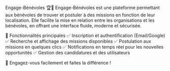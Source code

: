 
Engage-Bénévoles 🏆🤝
Engage-Bénévoles est une plateforme permettant aux bénévoles de trouver et postuler à des missions en fonction de leur localisation. Elle facilite la mise en relation entre les organisations et les bénévoles, en offrant une interface fluide, moderne et sécurisée.

🔹 Fonctionnalités principales
✅ Inscription et authentification (Email/Google)
✅ Recherche et affichage des missions disponibles
✅ Postulation aux missions en quelques clics
✅ Notifications en temps réel pour les nouvelles opportunités
✅ Gestion des candidatures et des utilisateurs

🚀 Engagez-vous facilement et faites la différence !

